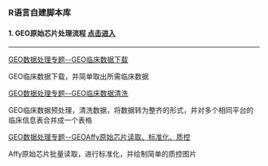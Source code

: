 ### R语言自建脚本库
#### 1. GEO原始芯片处理流程 [点击进入](https://github.com/litchistone/self.R.scripts/blob/main/GEO/)
---
[GEO数据处理专题--GEO临床数据下载](https://github.com/litchistone/self.R.scripts/blob/main/GEO/GEO.dataclean.flow_phenodata1.R)

GEO临床数据下载，并简单取出所需临床数据

[GEO数据处理专题--GEO临床数据清洗](https://github.com/litchistone/self.R.scripts/blob/main/GEO/GEO.dataclean.flow_phenodata1.R)

GEO临床数据预处理，清洗数据，将数据转为整齐的形式，并对多个相同平台的临床信息表合并成一个表格

[GEO数据处理专题--GEOAffy原始芯片读取、标准化、质控](https://github.com/litchistone/self.R.scripts/blob/main/GEO/GEO.dataclean.flow_read%26norm.affy.rawdata.R)

Affy原始芯片批量读取，进行标准化，并绘制简单的质控图片
